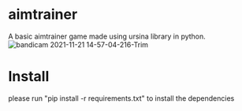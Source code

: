 # aimtrainer
A basic aimtrainer game made using ursina library in python.
![bandicam 2021-11-21 14-57-04-216-Trim](https://user-images.githubusercontent.com/93630550/142780589-cc7bbf03-e23d-46ad-9812-85ca66081876.gif)
# Install
please run "pip install -r requirements.txt" to install the dependencies

